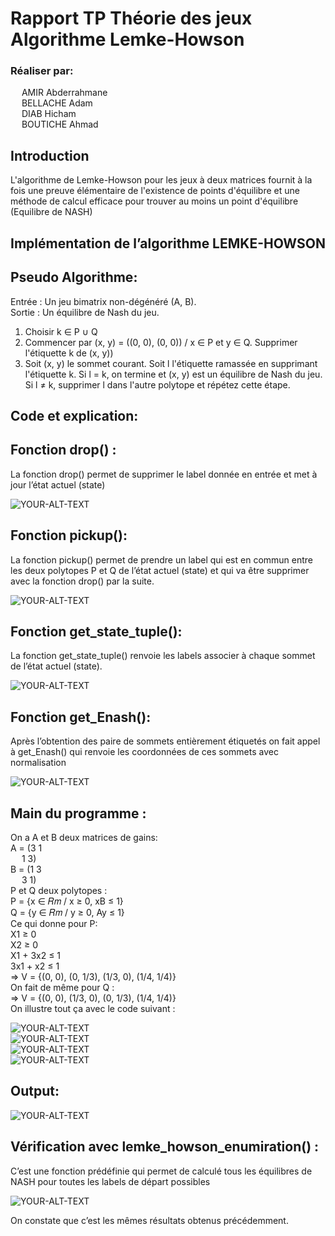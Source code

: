 # Rapport TP Théorie des jeux Algorithme Lemke-Howson<br>
### Réaliser par:<br>
&emsp; AMIR Abderrahmane<br>
&emsp; BELLACHE Adam<br>
&emsp; DIAB Hicham<br>
&emsp; BOUTICHE Ahmad<br>
## Introduction<br>
L'algorithme de Lemke-Howson pour les jeux à deux matrices fournit à la fois une
preuve élémentaire de l'existence de points d'équilibre et une méthode de calcul
efficace pour trouver au moins un point d'équilibre (Equilibre de NASH)<br>
## Implémentation de l’algorithme LEMKE-HOWSON<br>
## Pseudo Algorithme:<br>
Entrée : Un jeu bimatrix non-dégénéré (A, B).<br>
Sortie : Un équilibre de Nash du jeu.<br>
1. Choisir k ∈ P ∪ Q<br>
2. Commencer par (x, y) = ((0, 0), (0, 0)) / x ∈ P et y ∈ Q. Supprimer l'étiquette k de
(x, y))<br>
3. Soit (x, y) le sommet courant. Soit l l'étiquette ramassée en supprimant
l'étiquette k. Si l = k, on termine et (x, y) est un équilibre de Nash du jeu. Si l ≠ k,
supprimer l dans l'autre polytope et répétez cette étape.<br>
## Code et explication:<br>
## Fonction drop() :<br>
La fonction drop() permet de supprimer le label donnée en entrée et met à
jour l’état actuel (state)<br>

<picture>
 <source media="(prefers-color-scheme: dark)" srcset="https://github.com/ab2-amir/lemke-howson-algorithm/blob/main/screenshots/drop.png">
 <img alt="YOUR-ALT-TEXT" src="https://github.com/ab2-amir/lemke-howson-algorithm/blob/main/screenshots/drop.png">
</picture><br>

## Fonction pickup():<br>
La fonction pickup() permet de prendre un label qui est en commun entre les
deux polytopes P et Q de l’état actuel (state) et qui va être supprimer avec la
fonction drop() par la suite.<br>

<picture>
 <source media="(prefers-color-scheme: dark)" srcset="https://github.com/ab2-amir/lemke-howson-algorithm/blob/main/screenshots/pickup.png">
 <img alt="YOUR-ALT-TEXT" src="https://github.com/ab2-amir/lemke-howson-algorithm/blob/main/screenshots/pickup.png">
</picture><br>

## Fonction get_state_tuple():<br>
La fonction get_state_tuple() renvoie les labels associer à chaque sommet de
l’état actuel (state).<br>

<picture>
 <source media="(prefers-color-scheme: dark)" srcset="https://github.com/ab2-amir/lemke-howson-algorithm/blob/main/screenshots/get%20state.png">
 <img alt="YOUR-ALT-TEXT" src="https://github.com/ab2-amir/lemke-howson-algorithm/blob/main/screenshots/get%20state.png">
</picture><br>

## Fonction get_Enash():<br>
Après l’obtention des paire de sommets entièrement étiquetés on fait appel à
get_Enash() qui renvoie les coordonnées de ces sommets avec normalisation<br>

<picture>
 <source media="(prefers-color-scheme: dark)" srcset="https://github.com/ab2-amir/lemke-howson-algorithm/blob/main/screenshots/nash.png">
 <img alt="YOUR-ALT-TEXT" src="https://github.com/ab2-amir/lemke-howson-algorithm/blob/main/screenshots/nash.png">
</picture><br>

## Main du programme :<br>
On a A et B deux matrices de gains:<br>
A = (3 1<br>
&emsp; 1 3)<br> 
B = (1 3<br>
&emsp; 3 1)<br>
P et Q deux polytopes :<br>
P = {x ∈ 𝑅𝑚 / x ≥ 0, xB ≤ 1}<br>
Q = {y ∈ 𝑅𝑚 / y ≥ 0, Ay ≤ 1}<br>
Ce qui donne pour P:<br>
X1 ≥ 0<br>
X2 ≥ 0<br>
X1 + 3x2 ≤ 1<br>
3x1 + x2 ≤ 1<br>
=> V = {(0, 0), (0, 1/3), (1/3, 0), (1/4, 1/4)}<br>
On fait de même pour Q :<br>
=> V = {(0, 0), (1/3, 0), (0, 1/3), (1/4, 1/4)}<br>
On illustre tout ça avec le code suivant :<br>

<picture>
 <source media="(prefers-color-scheme: dark)" srcset="https://github.com/ab2-amir/lemke-howson-algorithm/blob/main/screenshots/polytopes.png">
 <img alt="YOUR-ALT-TEXT" src="https://github.com/ab2-amir/lemke-howson-algorithm/blob/main/screenshots/polytopes.png">
</picture><br>

<picture>
 <source media="(prefers-color-scheme: dark)" srcset="https://github.com/ab2-amir/lemke-howson-algorithm/blob/main/screenshots/p.png">
 <img alt="YOUR-ALT-TEXT" src="https://github.com/ab2-amir/lemke-howson-algorithm/blob/main/screenshots/p.png">
</picture><br>

<picture>
 <source media="(prefers-color-scheme: dark)" srcset="https://github.com/ab2-amir/lemke-howson-algorithm/blob/main/screenshots/q.png">
 <img alt="YOUR-ALT-TEXT" src="https://github.com/ab2-amir/lemke-howson-algorithm/blob/main/screenshots/q.png">
</picture><br>

<picture>
 <source media="(prefers-color-scheme: dark)" srcset="https://github.com/ab2-amir/lemke-howson-algorithm/blob/main/screenshots/main.png">
 <img alt="YOUR-ALT-TEXT" src="https://github.com/ab2-amir/lemke-howson-algorithm/blob/main/screenshots/main.png">
</picture><br>

## Output:<br>

<picture>
 <source media="(prefers-color-scheme: dark)" srcset="https://github.com/ab2-amir/lemke-howson-algorithm/blob/main/screenshots/output.png">
 <img alt="YOUR-ALT-TEXT" src="https://github.com/ab2-amir/lemke-howson-algorithm/blob/main/screenshots/output.png">
</picture><br>

## Vérification avec lemke_howson_enumiration() :<br>
C’est une fonction prédéfinie qui permet de calculé tous les équilibres de NASH
pour toutes les labels de départ possibles<br>

<picture>
 <source media="(prefers-color-scheme: dark)" srcset="https://github.com/ab2-amir/lemke-howson-algorithm/blob/main/screenshots/veref.png">
 <img alt="YOUR-ALT-TEXT" src="https://github.com/ab2-amir/lemke-howson-algorithm/blob/main/screenshots/veref.png">
</picture><br>

On constate que c’est les mêmes résultats obtenus précédemment.
